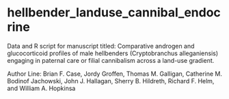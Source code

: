 # hellbender_landuse_cannibal_endocrine

Data and R script for manuscript titled: 
Comparative androgen and glucocorticoid profiles of male hellbenders (Cryptobranchus alleganiensis) engaging in paternal care or filial cannibalism across a land-use gradient.

Author Line:
Brian F. Case, Jordy Groffen, Thomas M. Galligan, Catherine M. Bodinof Jachowski, John J. Hallagan, Sherry B. Hildreth, Richard F. Helm, and William A. Hopkinsa
